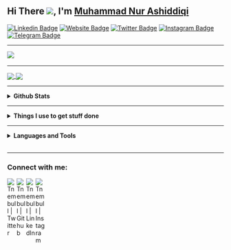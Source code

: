 ## Hi There <img src="https://raw.githubusercontent.com/iampavangandhi/iampavangandhi/master/gifs/Hi.gif" width="30px">, I'm [Muhammad Nur Ashiddiqi](https://github.com/Tnembull/)
[![Linkedin Badge](https://img.shields.io/badge/-LinkedIn-0e76a8?style=flat-square&logo=Linkedin&logoColor=white)](https://www.linkedin.com/in/muhammadnurashiddiqi/)
[![Website Badge](https://img.shields.io/badge/Website-3b5998?style=flat-square&logo=google-chrome&logoColor=white)](https://tnembull.github.io/)
[![Twitter Badge](https://img.shields.io/badge/-Twitter-00acee?style=flat-square&logo=Twitter&logoColor=white)](https://twitter.com/akulohbulin/)
[![Instagram Badge](https://img.shields.io/badge/-Instagram-e4405f?style=flat-square&logo=Instagram&logoColor=white)](https://instagram.com/m.nur.ashiddiqi/)
[![Telegram Badge](https://img.shields.io/badge/-Telegram-0088cc?style=flat-square&logo=Telegram&logoColor=white)](https://t.me/secretindex)

---

<img src="https://media.giphy.com/media/xT8pe2M9qM4bidp4GY/giphy.gif"/>

---

<a href="https://github.com/Tnembull/WebLanjut/">
  <img align="center" src="https://github-readme-stats.vercel.app/api/pin/?username=Tnembull&repo=WebLanjut&theme=vue-dark" />
</a>
<a href="https://github.com/Tnembull/TAM">
  <img align="center" src="https://github-readme-stats.vercel.app/api/pin/?username=Tnembull&repo=TAM&theme=vue-dark" />
</a>

---

<details>	
  <summary><b> Github Stats</b></summary>
<img height="180em" src="https://github-readme-stats.vercel.app/api?username=Tnembull&show_icons=true&theme=calm&hide_border=true" />
<img height="180em" src="https://github-readme-stats.vercel.app/api/top-langs/?username=Tnembull&layout=compact&theme=calm&hide_border=true"/>
</details>

---

<details>	
  <br />
  <summary><b> Things I use to get stuff done</b></summary>
  	<ul>
  	    <li><b>OS:</b> Windows 10 Pro And Kali Linux 2020</li>
	    <li><b>Laptop: </b> Lenovo ThinkPad x240 (i5)</li>
  	    <li><b>Browser: </b> Google Chrome And Firefox Developer Edition</li>
	    <li><b>Code Editor:</b> VSCode - The best editor out there</li>
	    <br />
	</ul>	
</details>

---

<details>	
 
 <summary><b> Languages and Tools</b></summary>
	<br>
<img align="left" alt="Visual Studio Code" width="26px" src="https://raw.githubusercontent.com/github/explore/80688e429a7d4ef2fca1e82350fe8e3517d3494d/topics/visual-studio-code/visual-studio-code.png" />
<img align="left" alt="HTML5" width="26px" src="https://raw.githubusercontent.com/github/explore/80688e429a7d4ef2fca1e82350fe8e3517d3494d/topics/html/html.png" />
<img align="left" alt="CSS3" width="26px" src="https://raw.githubusercontent.com/github/explore/80688e429a7d4ef2fca1e82350fe8e3517d3494d/topics/css/css.png" />
<img align="left" alt="Sass" width="26px" src="https://raw.githubusercontent.com/github/explore/80688e429a7d4ef2fca1e82350fe8e3517d3494d/topics/sass/sass.png" />
<img align="left" alt="JavaScript" width="26px" src="https://raw.githubusercontent.com/github/explore/80688e429a7d4ef2fca1e82350fe8e3517d3494d/topics/javascript/javascript.png" />
<img align="left" alt="React" width="26px" src="https://raw.githubusercontent.com/github/explore/80688e429a7d4ef2fca1e82350fe8e3517d3494d/topics/react/react.png" />
<img align="left" alt="Php" width="26px" src="https://raw.githubusercontent.com/github/explore/80688e429a7d4ef2fca1e82350fe8e3517d3494d/topics/php/php.png" />
<img align="left" alt="Kotlin" width="26px" src="https://raw.githubusercontent.com/github/explore/80688e429a7d4ef2fca1e82350fe8e3517d3494d/topics/kotlin/kotlin.png" />
<img align="left" alt="Node.js" width="26px" src="https://raw.githubusercontent.com/github/explore/80688e429a7d4ef2fca1e82350fe8e3517d3494d/topics/nodejs/nodejs.png" />
<img align="left" alt="SQL" width="26px" src="https://raw.githubusercontent.com/github/explore/80688e429a7d4ef2fca1e82350fe8e3517d3494d/topics/sql/sql.png" />
<img align="left" alt="MySQL" width="26px" src="https://raw.githubusercontent.com/github/explore/80688e429a7d4ef2fca1e82350fe8e3517d3494d/topics/mysql/mysql.png" />
<img align="left" alt="MongoDB" width="26px" src="https://raw.githubusercontent.com/github/explore/80688e429a7d4ef2fca1e82350fe8e3517d3494d/topics/mongodb/mongodb.png" />
<img align="left" alt="Git" width="26px" src="https://raw.githubusercontent.com/github/explore/80688e429a7d4ef2fca1e82350fe8e3517d3494d/topics/git/git.png" />
<img align="left" alt="GitHub" width="26px" src="https://raw.githubusercontent.com/github/explore/78df643247d429f6cc873026c0622819ad797942/topics/github/github.png" />
<img align="left" alt="Terminal" width="26px" src="https://raw.githubusercontent.com/github/explore/80688e429a7d4ef2fca1e82350fe8e3517d3494d/topics/terminal/terminal.png" />
</details>
<br/>

---

### Connect with me:

[<img align="left" alt="Tnembull | Twitter" width="22px" src="https://cdn.jsdelivr.net/npm/simple-icons@3.10.0/icons/twitter.svg" />][twitter]
[<img align="left" alt="Tnembull | Github" width="22px" src="https://cdn.jsdelivr.net/npm/simple-icons@3.10.0/icons/github.svg" />][github]
[<img align="left" alt="Tnembull | LinkedIn" width="22px" src="https://cdn.jsdelivr.net/npm/simple-icons@v3/icons/linkedin.svg" />][linkedin]
[<img align="left" alt="Tnembull | Instagram" width="22px" src="https://cdn.jsdelivr.net/npm/simple-icons@v3/icons/instagram.svg" />][instagram]
<br>




[instagram]: https://www.instagram.com/m.nur.ashiddiqi/
[twitter]: https://twitter.com/akulohbulin
[github]: https://github.com/Tnembull/
[linkedin]: https://www.linkedin.com/in/muhammadnurashiddiqi/
